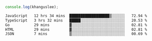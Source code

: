 ```js
console.log(khanguslee);
```

<!--START_SECTION:waka-->

```txt
JavaScript   12 hrs 34 mins  ██████████████████▒░░░░░░   72.94 %
TypeScript   3 hrs 32 mins   █████░░░░░░░░░░░░░░░░░░░░   20.53 %
Go           29 mins         ▓░░░░░░░░░░░░░░░░░░░░░░░░   02.81 %
HTML         29 mins         ▓░░░░░░░░░░░░░░░░░░░░░░░░   02.81 %
JSON         7 mins          ▒░░░░░░░░░░░░░░░░░░░░░░░░   00.69 %
```

<!--END_SECTION:waka-->

<!--
**khanguslee/khanguslee** is a ✨ _special_ ✨ repository because its `README.md` (this file) appears on your GitHub profile.

Here are some ideas to get you started:

- 🔭 I’m currently working on ...
- 🌱 I’m currently learning ...
- 👯 I’m looking to collaborate on ...
- 🤔 I’m looking for help with ...
- 💬 Ask me about ...
- 📫 How to reach me: ...
- 😄 Pronouns: ...
- ⚡ Fun fact: ...
-->
